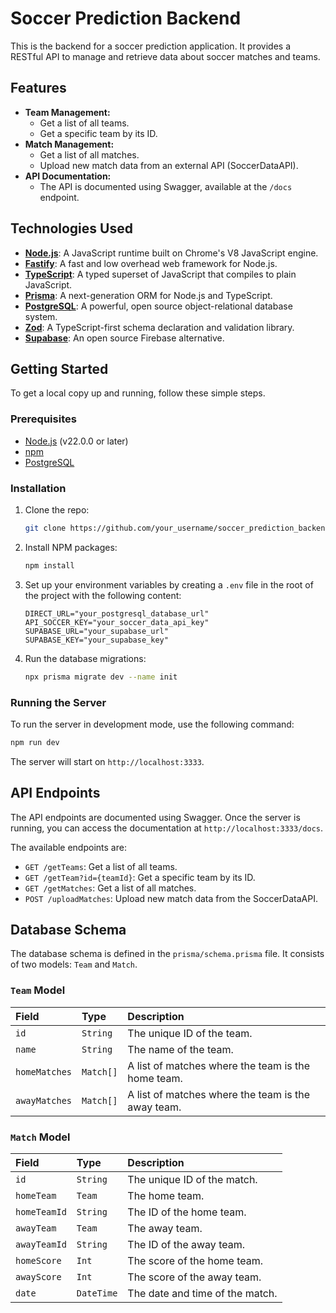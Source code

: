 # Soccer Prediction Backend

This is the backend for a soccer prediction application. It provides a RESTful API to manage and retrieve data about soccer matches and teams.

## Features

*   **Team Management:**
    *   Get a list of all teams.
    *   Get a specific team by its ID.
*   **Match Management:**
    *   Get a list of all matches.
    *   Upload new match data from an external API (SoccerDataAPI).
*   **API Documentation:**
    *   The API is documented using Swagger, available at the `/docs` endpoint.

## Technologies Used

*   **[Node.js](https://nodejs.org/)**: A JavaScript runtime built on Chrome's V8 JavaScript engine.
*   **[Fastify](https://www.fastify.io/)**: A fast and low overhead web framework for Node.js.
*   **[TypeScript](https://www.typescriptlang.org/)**: A typed superset of JavaScript that compiles to plain JavaScript.
*   **[Prisma](https://www.prisma.io/)**: A next-generation ORM for Node.js and TypeScript.
*   **[PostgreSQL](https://www.postgresql.org/)**: A powerful, open source object-relational database system.
*   **[Zod](https://zod.dev/)**: A TypeScript-first schema declaration and validation library.
*   **[Supabase](https://supabase.io/)**: An open source Firebase alternative.

## Getting Started

To get a local copy up and running, follow these simple steps.

### Prerequisites

*   [Node.js](https://nodejs.org/) (v22.0.0 or later)
*   [npm](https://www.npmjs.com/)
*   [PostgreSQL](https://www.postgresql.org/)

### Installation

1.  Clone the repo:
    ```sh
    git clone https://github.com/your_username/soccer_prediction_backend.git
    ```
2.  Install NPM packages:
    ```sh
    npm install
    ```
3.  Set up your environment variables by creating a `.env` file in the root of the project with the following content:
    ```
    DIRECT_URL="your_postgresql_database_url"
    API_SOCCER_KEY="your_soccer_data_api_key"
    SUPABASE_URL="your_supabase_url"
    SUPABASE_KEY="your_supabase_key"
    ```
4.  Run the database migrations:
    ```sh
    npx prisma migrate dev --name init
    ```

### Running the Server

To run the server in development mode, use the following command:

```sh
npm run dev
```

The server will start on `http://localhost:3333`.

## API Endpoints

The API endpoints are documented using Swagger. Once the server is running, you can access the documentation at `http://localhost:3333/docs`.

The available endpoints are:

*   `GET /getTeams`: Get a list of all teams.
*   `GET /getTeam?id={teamId}`: Get a specific team by its ID.
*   `GET /getMatches`: Get a list of all matches.
*   `POST /uploadMatches`: Upload new match data from the SoccerDataAPI.

## Database Schema

The database schema is defined in the `prisma/schema.prisma` file. It consists of two models: `Team` and `Match`.

### `Team` Model

| Field       | Type     | Description                  |
| :---------- | :------- | :--------------------------- |
| `id`        | `String` | The unique ID of the team.   |
| `name`      | `String` | The name of the team.        |
| `homeMatches` | `Match[]`| A list of matches where the team is the home team. |
| `awayMatches` | `Match[]`| A list of matches where the team is the away team. |

### `Match` Model

| Field        | Type     | Description                       |
| :----------- | :------- | :-------------------------------- |
| `id`         | `String` | The unique ID of the match.       |
| `homeTeam`   | `Team`   | The home team.                    |
| `homeTeamId` | `String` | The ID of the home team.          |
| `awayTeam`   | `Team`   | The away team.                    |
| `awayTeamId` | `String` | The ID of the away team.          |
| `homeScore`  | `Int`    | The score of the home team.       |
| `awayScore`  | `Int`    | The score of the away team.       |
| `date`       | `DateTime`| The date and time of the match.   |
